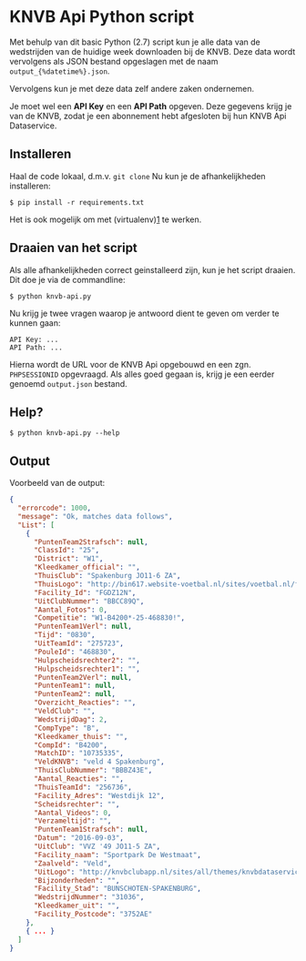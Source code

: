 # KNVB Api Python script

Met behulp van dit basic Python (2.7) script kun je alle data van de
wedstrijden van de huidige week downloaden bij de KNVB. Deze data wordt
vervolgens als JSON bestand opgeslagen met de naam `output_{%datetime%}.json`.

Vervolgens kun je met deze data zelf andere zaken ondernemen.

Je moet wel een **API Key** en een **API Path** opgeven. Deze gegevens
krijg je van de KNVB, zodat je een abonnement hebt afgesloten bij hun
KNVB Api Dataservice.

## Installeren

Haal de code lokaal, d.m.v. `git clone`
Nu kun je de afhankelijkheden installeren:

```
$ pip install -r requirements.txt
```

Het is ook mogelijk om met (virtualenv)[1] te werken.

## Draaien van het script

Als alle afhankelijkheden correct geinstalleerd zijn, kun je het script
draaien. Dit doe je via de commandline:

```
$ python knvb-api.py
```

Nu krijg je twee vragen waarop je antwoord dient te geven om verder te
kunnen gaan:

```
API Key: ...
API Path: ...
```

Hierna wordt de URL voor de KNVB Api opgebouwd en een zgn. `PHPSESSIONID`
opgevraagd. Als alles goed gegaan is, krijg je een eerder genoemd `output.json`
bestand.

## Help?

```
$ python knvb-api.py --help
```

## Output

Voorbeeld van de output:

```json
{
  "errorcode": 1000,
  "message": "Ok, matches data follows",
  "List": [
    {
      "PuntenTeam2Strafsch": null,
      "ClassId": "25",
      "District": "W1",
      "Kleedkamer_official": "",
      "ThuisClub": "Spakenburg JO11-6 ZA",
      "ThuisLogo": "http://bin617.website-voetbal.nl/sites/voetbal.nl/files/knvblogos/BBBZ43E.png",
      "Facility_Id": "FGDZ12N",
      "UitClubNummer": "BBCC89Q",
      "Aantal_Fotos": 0,
      "Competitie": "W1-B4200*-25-468830!",
      "PuntenTeam1Verl": null,
      "Tijd": "0830",
      "UitTeamId": "275723",
      "PouleId": "468830",
      "Hulpscheidsrechter2": "",
      "Hulpscheidsrechter1": "",
      "PuntenTeam2Verl": null,
      "PuntenTeam1": null,
      "PuntenTeam2": null,
      "Overzicht_Reacties": "",
      "VeldClub": "",
      "WedstrijdDag": 2,
      "CompType": "B",
      "Kleedkamer_thuis": "",
      "CompId": "B4200",
      "MatchID": "10735335",
      "VeldKNVB": "veld 4 Spakenburg",
      "ThuisClubNummer": "BBBZ43E",
      "Aantal_Reacties": "",
      "ThuisTeamId": "256736",
      "Facility_Adres": "Westdijk 12",
      "Scheidsrechter": "",
      "Aantal_Videos": 0,
      "Verzameltijd": "",
      "PuntenTeam1Strafsch": null,
      "Datum": "2016-09-03",
      "UitClub": "VVZ '49 JO11-5 ZA",
      "Facility_naam": "Sportpark De Westmaat",
      "Zaalveld": "Veld",
      "UitLogo": "http://knvbclubapp.nl/sites/all/themes/knvbdataservice/images/clublogo/1420815713.png",
      "Bijzonderheden": "",
      "Facility_Stad": "BUNSCHOTEN-SPAKENBURG",
      "WedstrijdNummer": "31036",
      "Kleedkamer_uit": "",
      "Facility_Postcode": "3752AE"
    },
    { ... }
  ]
}
```

[1]: https://virtualenv.pypa.io/en/stable/
